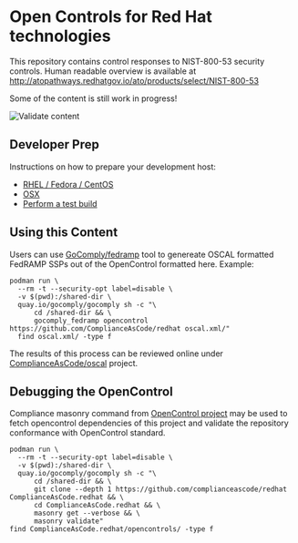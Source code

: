 # Open Controls for Red Hat technologies

This repository contains control responses to NIST-800-53 security controls. Human readable overview is available at http://atopathways.redhatgov.io/ato/products/select/NIST-800-53

Some of the content is still work in progress!

![Validate content](https://github.com/ComplianceAsCode/redhat/workflows/Validate%20content/badge.svg)

## Developer Prep
Instructions on how to prepare your development host:
- [RHEL / Fedora / CentOS](https://github.com/opencontrol/RedHat/blob/master/README-hostprep.md#red-hat-enterprise-linux-centos-fedora)
- [OSX](https://github.com/opencontrol/RedHat/blob/master/README-hostprep.md#osx)
- [Perform a test build](https://github.com/opencontrol/RedHat/blob/master/README-hostprep.md#perform-a-test-build)

## Using this Content

Users can use [GoComply/fedramp](https://github.com/GoComply/fedramp) tool to genereate OSCAL formatted FedRAMP SSPs out of the OpenControl formatted here. Example:

```
podman run \
  --rm -t --security-opt label=disable \
  -v $(pwd):/shared-dir \
  quay.io/gocomply/gocomply sh -c "\
      cd /shared-dir && \
      gocomply_fedramp opencontrol https://github.com/ComplianceAsCode/redhat oscal.xml/"
  find oscal.xml/ -type f
```

The results of this process can be reviewed online under [ComplianceAsCode/oscal](https://github.com/ComplianceAsCode/oscal) project.

## Debugging the OpenControl

Compliance masonry command from [OpenControl project](https://open-control.org/https://open-control.org/) may be used to fetch opencontrol dependencies of this project and validate the repository conformance with OpenControl standard.

```
podman run \
  --rm -t --security-opt label=disable \
  -v $(pwd):/shared-dir \
  quay.io/gocomply/gocomply sh -c "\
      cd /shared-dir && \
      git clone --depth 1 https://github.com/complianceascode/redhat ComplianceAsCode.redhat && \
      cd ComplianceAsCode.redhat && \ 
      masonry get --verbose && \
      masonry validate"
find ComplianceAsCode.redhat/opencontrols/ -type f
```
